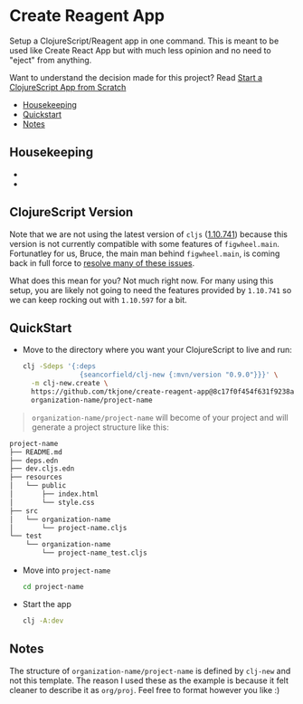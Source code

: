 # Create Reagent App

Setup a ClojureScript/Reagent app in one command.  This is meant to be used like Create React App but with much less opinion and no need to "eject" from anything.

Want to understand the decision made for this project?  Read [Start a ClojureScript App from Scratch](https://betweentwoparens.com/start-a-clojurescript-app-from-scratch)

- [Housekeeping]
- [Quickstart]
- [Notes]

## Housekeeping

- [Install Java]: https://www.youtube.com/watch?v=SljDPNwAFOc
- [Install Clojure]: https://www.youtube.com/watch?v=5_q5pLoz9b0&t=2s

## ClojureScript Version

Note that we are not using the latest version of `cljs` ([1.10.741]) because this version is not currently compatible with some features of `figwheel.main`.  Fortunatley for us, Bruce, the main man behind `figwheel.main`, is coming back in full force to [resolve many of these issues].

What does this mean for you?  Not much right now.  For many using this setup, you are likely not going to need the features provided by `1.10.741` so we can keep rocking out with `1.10.597` for a bit.

## QuickStart

- Move to the directory where you want your ClojureScript to live and run:

  ```bash
  clj -Sdeps '{:deps
                {seancorfield/clj-new {:mvn/version "0.9.0"}}}' \
    -m clj-new.create \
    https://github.com/tkjone/create-reagent-app@8c17f0f454f631f9238aed6be19aa1ca3c78f0d4 \
    organization-name/project-name
  ```

> `organization-name/project-name` will become of your project and will generate a project structure like this:

```bash
project-name
├── README.md
├── deps.edn
├── dev.cljs.edn
├── resources
│   └── public
│       ├── index.html
│       └── style.css
├── src
│   └── organization-name
│       └── project-name.cljs
└── test
    └── organization-name
        └── project-name_test.cljs
```

- Move into `project-name`

  ```bash
  cd project-name
  ```

- Start the app

  ```bash
  clj -A:dev
  ```

## Notes

The structure of `organization-name/project-name` is defined by `clj-new` and not this template.  The reason I used these as the example is because it felt cleaner to describe it as `org/proj`.  Feel free to format however you like :)

[Housekeeping]: #housekeeping
[Quickstart]: #quickstart
[Notes]: #notes
[Install Java]: https://www.youtube.com/watch?v=SljDPNwAFOc
[Install Clojure]: https://www.youtube.com/watch?v=5_q5pLoz9b0&t=2s
[1.10.741]: https://clojurescript.org/news/2020-04-24-release
[resolve many of these issues]: https://www.clojuriststogether.org/news/q2-2020-funding-announcement/
